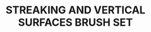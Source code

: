 ---
title: "STREAKING AND VERTICAL SURFACES BRUSH SET"
price: "TBA"
desc: "Opis nije dostupan"
img_path: "/assets/img/A.MIG-7604.jpg"
brand: AMMO
available: true
cat: "tools"
subcat: "BRUSH SETS"
subsubcat: "SS"
---